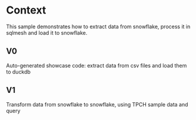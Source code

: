 # Context

This sample demonstrates how to extract data from snowflake, process it in sqlmesh and load it to snowflake.

## V0

Auto-generated showcase code: extract data from csv files and load them to duckdb

## V1

Transform data from snowflake to snowflake, using TPCH sample data and query